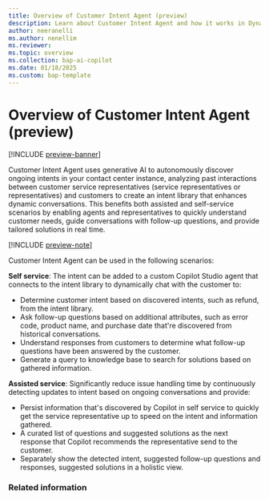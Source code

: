 ```yaml
---
title: Overview of Customer Intent Agent (preview)
description: Learn about Customer Intent Agent and how it works in Dynamics 365 Contact Center and Dynamics 365 Customer Service.
author: neeranelli
ms.author: nenellim
ms.reviewer: 
ms.topic: overview
ms.collection: bap-ai-copilot
ms.date: 01/18/2025
ms.custom: bap-template
---
```


# Overview of Customer Intent Agent (preview)

[!INCLUDE [preview-banner](~/../shared-content/shared/preview-includes/preview-banner.md)]

Customer Intent Agent uses generative AI to autonomously discover ongoing intents in your contact center instance, analyzing past interactions between customer service representatives (service representatives or representatives) and customers to create an intent library that enhances dynamic conversations. This benefits both assisted and self-service scenarios by enabling agents and representatives to quickly understand customer needs, guide conversations with follow-up questions, and provide tailored solutions in real time. 

[!INCLUDE [preview-note](~/../shared-content/shared/preview-includes/preview-note-d365.md)]

Customer Intent Agent can be used in the following scenarios:

**Self service**: The intent can be added to a custom Copilot Studio agent that connects to the intent library to dynamically chat with the customer to:

- Determine customer intent based on discovered intents, such as refund, from the intent library.
- Ask follow-up questions based on additional attributes, such as error code, product name, and purchase date that're discovered from historical conversations.
- Understand responses from customers to determine what follow-up questions have been answered by the customer.
- Generate a query to knowledge base to search for solutions based on gathered information.

**Assisted service**: Significantly reduce issue handling time by continuously detecting updates to intent based on ongoing conversations and provide: 
- Persist information that's discovered by Copilot in self service to quickly get the service representative up to speed on the intent and information gathered.
- A curated list of questions and suggested solutions as the next response that Copilot recommends the representative send to the customer.
- Separately show the detected intent, suggested follow-up questions and responses, suggested solutions in a holistic view.

### Related information